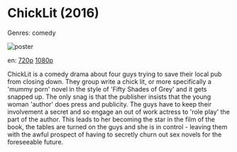 # ChickLit (2016)

Genres: comedy

![poster](http://image.tmdb.org/t/p/w500/hMib7R5YQGYcxL1Clq3F2Fywh4E.jpg)

en:
  [720p](magnet:?xt=urn:btih:F06798BF94D211DDF08B28FE002B85B8E6947632&tr=udp://glotorrents.pw:6969/announce&tr=udp://tracker.opentrackr.org:1337/announce&tr=udp://torrent.gresille.org:80/announce&tr=udp://tracker.openbittorrent.com:80&tr=udp://tracker.coppersurfer.tk:6969&tr=udp://tracker.leechers-paradise.org:6969&tr=udp://p4p.arenabg.ch:1337&tr=udp://tracker.internetwarriors.net:1337)
  [1080p](magnet:?xt=urn:btih:B8C4BA8EA7C4B5D57BCD18E35F4FA0CD057F2C64&tr=udp://glotorrents.pw:6969/announce&tr=udp://tracker.opentrackr.org:1337/announce&tr=udp://torrent.gresille.org:80/announce&tr=udp://tracker.openbittorrent.com:80&tr=udp://tracker.coppersurfer.tk:6969&tr=udp://tracker.leechers-paradise.org:6969&tr=udp://p4p.arenabg.ch:1337&tr=udp://tracker.internetwarriors.net:1337)
  


ChickLit is a comedy drama about four guys trying to save their local pub from closing down. They group write a chick lit, or more specifically a 'mummy porn' novel in the style of 'Fifty Shades of Grey' and it gets snapped up. The only snag is that the publisher insists that the young woman 'author' does press and publicity. The guys have to keep their involvement a secret and so engage an out of work actress to 'role play' the part of the author. This leads to her becoming the star in the film of the book, the tables are turned on the guys and she is in control - leaving them with the awful prospect of having to secretly churn out sex novels for the foreseeable future.